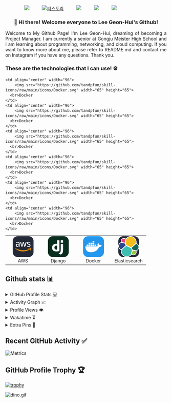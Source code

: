 &nbsp;&nbsp;&nbsp;&nbsp;&nbsp;&nbsp;&nbsp;&nbsp;&nbsp;&nbsp;&nbsp;&nbsp;&nbsp;&nbsp;
<a href="https://www.youtube.com/@allhove"><img src="https://img.shields.io/badge/YouTube-%23FF0000.svg?style=for-the-badge&logo=YouTube&logoColor=white"></a>
&nbsp;&nbsp;&nbsp;&nbsp;&nbsp;&nbsp;&nbsp;&nbsp;
<a href="https://kor060722.tistory.com/"><img src="https://img.shields.io/badge/TISTORY-orange?style=for-the-badge&logo=tistory&logoColor=white" alt="티스토리"></a>
&nbsp;&nbsp;&nbsp;&nbsp;&nbsp;&nbsp;&nbsp;&nbsp;
<a href="https://blog.naver.com/kor060722"><img src="https://img.shields.io/badge/NaverBlog-00C73C?style=for-the-badge&logo=blogger&logoColor=white"></a>
&nbsp;&nbsp;&nbsp;&nbsp;&nbsp;&nbsp;&nbsp;&nbsp;
<a href="https://www.linkedin.com/in/geonhui-lee-71120b328/"><img src="https://img.shields.io/badge/Linkedin-0e76a8.svg?style=for-the-badge&logo=Linkedin&logoColor=white"></a>
&nbsp;&nbsp;&nbsp;&nbsp;&nbsp;&nbsp;&nbsp;&nbsp;
<a href="https://www.instagram.com/l_ion.06/"><img src="https://img.shields.io/badge/Instagram-E4405F.svg?style=for-the-badge&logo=Instagram&logoColor=white" /></a>
&nbsp;&nbsp;&nbsp;&nbsp;&nbsp;&nbsp;&nbsp;&nbsp;

### **<div align="center">👋 Hi there! Welcome everyone to Lee Geon-Hui's Github!**  

<p align="justify">
Welcome to My Github Page! I'm Lee Geon-Hui, dreaming of becoming a Project Manager.
I am currently a senior at Gongju Meister High School and I am learning about programming, networking, and cloud computing.
If you want to know more about me, please refer to README.md and contact me on Instagram if you have any questions.
Thank you.
</p>


### These are the technologies that I can use! ⚙️
<table>
  <tr>
    <td align="center" width="96">
        <img src="https://github.com/tandpfun/skill-icons/raw/main/icons/AWS-Dark.svg" width="65" height="65">
      <br>AWS
    </td>
    <td align="center" width="96">
        <img src="https://github.com/tandpfun/skill-icons/raw/main/icons/Django.svg" width="65" height="65">
      <br>Django
    </td>
    <td align="center" width="96">
        <img src="https://github.com/tandpfun/skill-icons/raw/main/icons/Docker.svg" width="65" height="65">
      <br>Docker
    </td>
    <td align="center" width="96">
        <img src="https://github.com/tandpfun/skill-icons/raw/main/icons/Elasticsearch-Dark.svg" width="65" height="65">
      <br>Elasticsearch
    </td>


    
    <td align="center" width="96">
        <img src="https://github.com/tandpfun/skill-icons/raw/main/icons/Docker.svg" width="65" height="65">
      <br>Docker
    </td>
    <td align="center" width="96">
        <img src="https://github.com/tandpfun/skill-icons/raw/main/icons/Docker.svg" width="65" height="65">
      <br>Docker
    </td>
    <td align="center" width="96">
        <img src="https://github.com/tandpfun/skill-icons/raw/main/icons/Docker.svg" width="65" height="65">
      <br>Docker
    </td>
    <td align="center" width="96">
        <img src="https://github.com/tandpfun/skill-icons/raw/main/icons/Docker.svg" width="65" height="65">
      <br>Docker
    </td>
    <td align="center" width="96">
        <img src="https://github.com/tandpfun/skill-icons/raw/main/icons/Docker.svg" width="65" height="65">
      <br>Docker
    </td>
    <td align="center" width="96">
        <img src="https://github.com/tandpfun/skill-icons/raw/main/icons/Docker.svg" width="65" height="65">
      <br>Docker
    </td>




    
  </tr>
</table>




## Github stats 📊

<details>
  <summary>GitHub Profile Stats 💻</summary>
  <br/>
    <a href="https://github.com/anuraghazra/github-readme-stats"><img alt="rzashakeri's Github Stats" src="https://github-readme-stats.vercel.app/api/?username=rzashakeri&show_icons=true&count_private=true&theme=default&hide_border=true&bg_color=fff&title_color=00E676&icon_color=00E676" height="192px"/></a>
  <a href="https://github.com/anuraghazra/github-readme-stats"><img alt="rzashakeri's Top Languages" src="https://github-readme-stats.vercel.app/api/top-langs/?username=rzashakeri&langs_count=8&layout=compact&theme=default&hide_border=true&bg_color=fff&title_color=000&icon_color=000&hide=Jupyter%20Notebook" height="192px"/></a>
  <br/>
</details>

<details>
  <summary>Activity Graph 📈</summary>
  <br/>

[![Ashutosh's github activity graph](https://github-readme-activity-graph.vercel.app/graph?username=rzashakeri&bg_color=ffffff&color=000000&line=04e61b&point=403d3d&area=true&hide_border=true)](https://github.com/ashutosh00710/github-readme-activity-graph)

</details>


<details>
  <summary>Profile Views 👁️</summary>
  <br/>
  <img src="https://komarev.com/ghpvc/?username=rzashakerie&label=PROFILE+VIEWS&style=for-the-badge&color=brightgreen">

</details>


<details>
  <summary>Wakatime ⏳</summary>
  <br/>
  <img src="https://wakatime.com/share/@rzashakeri/d6dcb7a2-5e70-49f5-ae5c-39405f92ffb3.png">
  <br/>
  <br/>
  <br/>

  <img src="https://wakatime.com/share/@rzashakeri/b43da924-55df-4315-897d-e4dd9fb798f9.png">
</details>


<details>
  <summary>Extra Pins 📌</summary>
  <br/>
  <a href="https://github.com/rzashakeri/Lorem-Farsi">
  <img align="center" src="https://github-readme-stats.vercel.app/api/pin/?username=rzashakeri&repo=Lorem-Farsi&theme=default" />
</a>
  <br/>
  <br/>
 
   <a href="https://github.com/rzashakeri/Happier">
  <img align="center" src="https://github-readme-stats.vercel.app/api/pin/?username=rzashakeri&repo=Happier&theme=default" />
</a>
  <br/>
  <br/>
 
   <a href="https://github.com/rzashakeri/telegram-bot-template">
  <img align="center" src="https://github-readme-stats.vercel.app/api/pin/?username=rzashakeri&repo=telegram-bot-template&theme=default" />
 </a>


   <br/>
  <br/>
 
   <a href="https://github.com/rzashakeri/personal-site">
  <img align="center" src="https://github-readme-stats.vercel.app/api/pin/?username=rzashakeri&repo=personal-site&theme=default" />
 </a>
 
</details>

## Recent GitHub Activity ✅

![Metrics](https://metrics.lecoq.io/rzashakeri?template=classic&base.header=0&base.activity=0&base.community=0&base.repositories=0&base.metadata=0&activity=1&base=header%2C%20activity%2C%20community%2C%20repositories%2C%20metadata&base.indepth=false&base.hireable=false&base.skip=false&activity=false&activity.limit=5&activity.load=300&activity.days=14&activity.visibility=all&activity.timestamps=true&activity.filter=all&config.timezone=Asia%2FTehran)

## GitHub Profile Trophy 🏆

[![trophy](https://github-profile-trophy.vercel.app/?username=rzashakeri&row=1&margin-w=40)](https://github.com/ryo-ma/github-profile-trophy)

<img data-target="animated-image.replacedImage" alt="dino.gif" class="AnimatedImagePlayer-animatedImage" src="https://github.com/saadeghi/saadeghi/raw/master/dino.gif" style="display: block; opacity: 1;">
